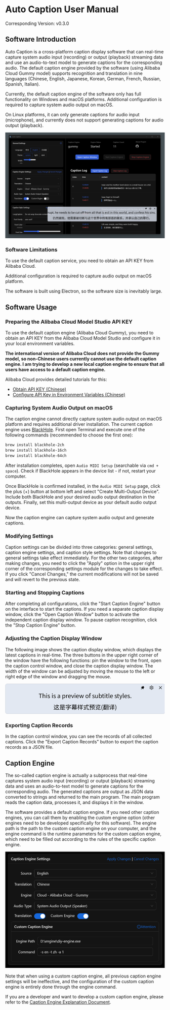 # Auto Caption User Manual

Corresponding Version: v0.3.0

## Software Introduction

Auto Caption is a cross-platform caption display software that can real-time capture system audio input (recording) or output (playback) streaming data and use an audio-to-text model to generate captions for the corresponding audio. The default caption engine provided by the software (using Alibaba Cloud Gummy model) supports recognition and translation in nine languages (Chinese, English, Japanese, Korean, German, French, Russian, Spanish, Italian).

Currently, the default caption engine of the software only has full functionality on Windows and macOS platforms. Additional configuration is required to capture system audio output on macOS.

On Linux platforms, it can only generate captions for audio input (microphone), and currently does not support generating captions for audio output (playback).

![](../../assets/media/main_en.png)

### Software Limitations

To use the default caption service, you need to obtain an API KEY from Alibaba Cloud.

Additional configuration is required to capture audio output on macOS platform.

The software is built using Electron, so the software size is inevitably large.

## Software Usage

### Preparing the Alibaba Cloud Model Studio API KEY

To use the default caption engine (Alibaba Cloud Gummy), you need to obtain an API KEY from the Alibaba Cloud Model Studio and configure it in your local environment variables.

**The international version of Alibaba Cloud does not provide the Gummy model, so non-Chinese users currently cannot use the default caption engine. I am trying to develop a new local caption engine to ensure that all users have access to a default caption engine.**

Alibaba Cloud provides detailed tutorials for this:

- [Obtain API KEY (Chinese)](https://help.aliyun.com/zh/model-studio/get-api-key)
- [Configure API Key in Environment Variables (Chinese)](https://help.aliyun.com/zh/model-studio/configure-api-key-through-environment-variables)

### Capturing System Audio Output on macOS

The caption engine cannot directly capture system audio output on macOS platform and requires additional driver installation. The current caption engine uses [BlackHole](https://github.com/ExistentialAudio/BlackHole). First open Terminal and execute one of the following commands (recommended to choose the first one):

```bash
brew install blackhole-2ch
brew install blackhole-16ch
brew install blackhole-64ch
```

After installation completes, open `Audio MIDI Setup` (searchable via `cmd + space`). Check if BlackHole appears in the device list - if not, restart your computer.

Once BlackHole is confirmed installed, in the `Audio MIDI Setup` page, click the plus (+) button at bottom left and select "Create Multi-Output Device". Include both BlackHole and your desired audio output destination in the outputs. Finally, set this multi-output device as your default audio output device.

Now the caption engine can capture system audio output and generate captions.

### Modifying Settings

Caption settings can be divided into three categories: general settings, caption engine settings, and caption style settings. Note that changes to general settings take effect immediately. For the other two categories, after making changes, you need to click the "Apply" option in the upper right corner of the corresponding settings module for the changes to take effect. If you click "Cancel Changes," the current modifications will not be saved and will revert to the previous state.

### Starting and Stopping Captions

After completing all configurations, click the "Start Caption Engine" button on the interface to start the captions. If you need a separate caption display window, click the "Open Caption Window" button to activate the independent caption display window. To pause caption recognition, click the "Stop Caption Engine" button.

### Adjusting the Caption Display Window

The following image shows the caption display window, which displays the latest captions in real-time. The three buttons in the upper right corner of the window have the following functions: pin the window to the front, open the caption control window, and close the caption display window. The width of the window can be adjusted by moving the mouse to the left or right edge of the window and dragging the mouse.

![](../img/01.png)

### Exporting Caption Records

In the caption control window, you can see the records of all collected captions. Click the "Export Caption Records" button to export the caption records as a JSON file.

## Caption Engine

The so-called caption engine is actually a subprocess that real-time captures system audio input (recording) or output (playback) streaming data and uses an audio-to-text model to generate captions for the corresponding audio. The generated captions are output as JSON data converted to strings and returned to the main program. The main program reads the caption data, processes it, and displays it in the window.

The software provides a default caption engine. If you need other caption engines, you can call them by enabling the custom engine option (other engines need to be developed specifically for this software). The engine path is the path to the custom caption engine on your computer, and the engine command is the runtime parameters for the custom caption engine, which need to be filled out according to the rules of the specific caption engine.

![](../img/02_en.png)

Note that when using a custom caption engine, all previous caption engine settings will be ineffective, and the configuration of the custom caption engine is entirely done through the engine command.

If you are a developer and want to develop a custom caption engine, please refer to the [Caption Engine Explanation Document](../engine-manual/en.md).
